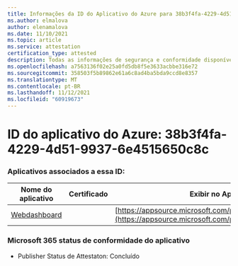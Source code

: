 ```yaml
---
title: Informações da ID do Aplicativo do Azure para 38b3f4fa-4229-4d51-9937-6e4515650c8c
ms.author: elmalova
author: elenamalova
ms.date: 11/10/2021
ms.topic: article
ms.service: attestation
certification_type: attested
description: Todas as informações de segurança e conformidade disponíveis para o 38b3f4fa-4229-4d51-9937-6e4515650c8c.
ms.openlocfilehash: a7563136f02e25a0fd5db8f5e3633acbbe316e72
ms.sourcegitcommit: 358503f5b89862e61a6c8ad4ba5bda9ccd8e8357
ms.translationtype: MT
ms.contentlocale: pt-BR
ms.lasthandoff: 11/12/2021
ms.locfileid: "60919673"
---
```

# <a name="azure-app-id-38b3f4fa-4229-4d51-9937-6e4515650c8c"></a>ID do aplicativo do Azure: 38b3f4fa-4229-4d51-9937-6e4515650c8c


### <a name="apps-associated-with-this-id"></a>Aplicativos associados a essa ID:
| **Nome do aplicativo** | **Certificado** | **Exibir no AppSource** |
|--------------|---------------|-----------------------|
| [Webdashboard](https://docs.microsoft.com/microsoft-365-app-certification/forward/WA200002970) |  | [https://appsource.microsoft.com/product/office/WA200002970](https://appsource.microsoft.com/product/office/WA200002970) |

### <a name="microsoft-365-app-compliance-status"></a>Microsoft 365 status de conformidade do aplicativo
- Publisher Status de Attestaton: Concluído
